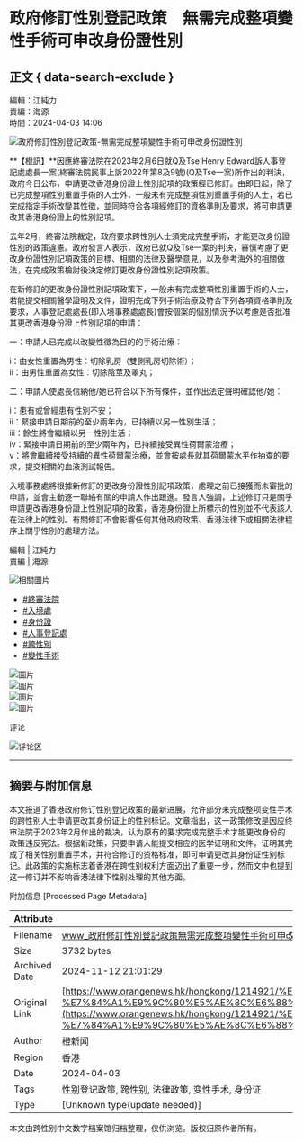 # 政府修訂性別登記政策　無需完成整項變性手術可申改身份證性別

## 正文 { data-search-exclude }


編輯：江純力  
責編：海源  
時間：2024-04-03 14:06  

![政府修訂性別登記政策-無需完成整項變性手術可申改身份證性別](https://cdn.orangenews.hk/common/2024/04/03/9d0bd9a8b61b4661970fd7b745e080d4.jpg?x-oss-process=style/w960)

**【橙訊】**因應終審法院在2023年2月6日就Q及Tse Henry Edward訴人事登記處處長一案(終審法院民事上訴2022年第8及9號)(Q及Tse一案)所作出的判決，政府今日公布，申請更改香港身份證上性別記項的政策經已修訂。由即日起，除了已完成整項性別重置手術的人士外，一般未有完成整項性別重置手術的人士，若已完成指定手術改變其性徵，並同時符合各項經修訂的資格準則及要求，將可申請更改其香港身份證上的性別記項。

去年2月，終審法院裁定，政府要求跨性別人士須完成完整手術，才能更改身份證性別的政策違憲。政府發言人表示，政府已就Q及Tse一案的判決，審慎考慮了更改身份證性別記項政策的目標、相關的法律及醫學意見，以及參考海外的相關做法，在完成政策檢討後決定修訂更改身份證性別記項政策。

在新修訂的更改身份證性別記項政策下，一般未有完成整項性別重置手術的人士，若能提交相關醫學證明及文件，證明完成下列手術治療及符合下列各項資格準則及要求，人事登記處處長(即入境事務處處長)會按個案的個別情況予以考慮是否批准其更改香港身份證上性別記項的申請：

一：申請人已完成以改變性徵為目的的手術治療︰

i：由女性重置為男性︰切除乳房（雙側乳房切除術）；  
ii：由男性重置為女性︰切除陰莖及睪丸；  

二：申請人使處長信納他/她已符合以下所有條件，並作出法定聲明確認他/她︰

i：患有或曾經患有性別不安；  
ii：緊接申請日期前的至少兩年內，已持續以另一性別生活；  
iii：餘生將會繼續以另一性別生活；  
iv：緊接申請日期前的至少兩年內，已持續接受異性荷爾蒙治療；  
v：將會繼續接受持續的異性荷爾蒙治療，並會按處長就其荷爾蒙水平作抽查的要求，提交相關的血液測試報告。  

入境事務處將根據新修訂的更改身份證性別記項政策，處理之前已接獲而未審批的申請，並會主動逐一聯絡有關的申請人作出跟進。發言人強調，上述修訂只是關乎申請更改香港身份證上性別記項的政策，香港身份證上所標示的性別並不代表該人在法律上的性別。有關修訂不會影響任何其他政府政策、香港法律下或相關法律程序上關乎性別的處理方法。

編輯 | 江純力  
責編 | 海源  

![相關圖片](https://cdn.orangenews.hk/u/cms/www/202107/222332468tqa.jpg)

- [#終審法院](/tag/643-終審法院.shtml)
- [#入境處](/tag/760-入境處.shtml)
- [#身份證](/tag/907-身份證.shtml)
- [#人事登記處](/tag/43741-人事登記處.shtml)
- [#跨性別](/tag/45403-跨性別.shtml)
- [#變性手術](/tag/45404-變性手術.shtml)  

![圖片](https://cdn.orangenews.hk/u/cms/www2024/05/20/c0b5b5b342c4495da81927441564f9f5.png)  
![圖片](https://cdn.orangenews.hk/u/cms/www2024/05/20/6e9f642870374680a538112acb22283d.png)  
![圖片](https://cdn.orangenews.hk/u/cms/www2024/05/22/5ecfadb6206644309af8afe3adcc2a14.png)  
![圖片](https://cdn.orangenews.hk/u/cms/www2024/05/20/3628fce6d41a4ffca434b0da0d91e3ac.png)  

评论  

![评论区](https://static/orange/img/header-img.png)  

---  

## 摘要与附加信息

<!-- tcd_abstract -->
本文报道了香港政府修订性别登记政策的最新进展，允许部分未完成整项变性手术的跨性别人士申请更改其身份证上的性别标记。文章指出，这一政策修改是因应终审法院于2023年2月作出的裁决，认为原有的要求完成完整手术才能更改身份的政策违反宪法。根据新政策，只要申请人能提交相应的医学证明和文件，证明其完成了相关性别重置手术，并符合修订的资格标准，即可申请更改其身份证性别标记。此政策的实施标志着香港在跨性别权利方面迈出了重要一步，然而文中也提到这一修订并不影响香港法律下性别处理的其他方面。
<!-- tcd_abstract_end -->

附加信息 [Processed Page Metadata]

| Attribute       | Value                                  |
|-----------------|----------------------------------------|
| Filename        | www_政府修訂性別登記政策無需完成整項變性手術可申改身份證性別_-_橙新聞.md                             |
| Size            | 3732 bytes                           |
| Archived Date   | 2024-11-12 21:01:29                             |
| Original Link   | [https://www.orangenews.hk/hongkong/1214921/%E6%94%BF%E5%BA%9C%E4%BF%AE%E8%A8%82%E6%80%A7%E5%88%A5%E7%99%BB%E8%A8%98%E6%94%BF%E7%AD%96-%E7%84%A1%E9%9C%80%E5%AE%8C%E6%88%90%E6%95%B4%E9%A0%85%E8%AE%8A%E6%80%A7%E6%89%8B%E8%A1%93%E5%8F%AF%E7%94%B3%E6%94%B9%E8%BA%AB%E4%BB%BD%E8%AD%89%E6%80%A7%E5%88%A5.shtml](https://www.orangenews.hk/hongkong/1214921/%E6%94%BF%E5%BA%9C%E4%BF%AE%E8%A8%82%E6%80%A7%E5%88%A5%E7%99%BB%E8%A8%98%E6%94%BF%E7%AD%96-%E7%84%A1%E9%9C%80%E5%AE%8C%E6%88%90%E6%95%B4%E9%A0%85%E8%AE%8A%E6%80%A7%E6%89%8B%E8%A1%93%E5%8F%AF%E7%94%B3%E6%94%B9%E8%BA%AB%E4%BB%BD%E8%AD%89%E6%80%A7%E5%88%A5.shtml)                       |
| Author          | 橙新闻                               |
| Region          | 香港                               |
| Date            | 2024-04-03                                 |
| Tags            | 性别登记政策, 跨性别, 法律政策, 变性手术, 身份证                                 |
| Type            | [Unknown type(update needed)]                                 |
<!-- tcd_table_end -->

本文由跨性别中文数字档案馆归档整理，仅供浏览。版权归原作者所有。
